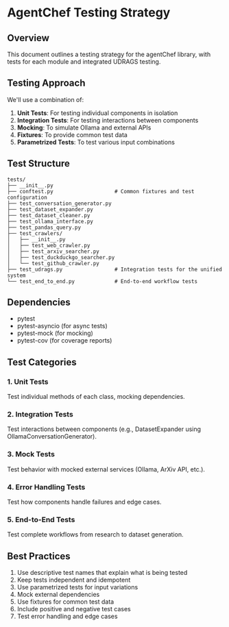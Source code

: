 # AgentChef Testing Strategy

## Overview

This document outlines a testing strategy for the agentChef library, with tests for each module and integrated UDRAGS testing.

## Testing Approach

We'll use a combination of:

1. **Unit Tests**: For testing individual components in isolation
2. **Integration Tests**: For testing interactions between components
3. **Mocking**: To simulate Ollama and external APIs
4. **Fixtures**: To provide common test data
5. **Parametrized Tests**: To test various input combinations

## Test Structure

```
tests/
├── __init__.py
├── conftest.py                    # Common fixtures and test configuration
├── test_conversation_generator.py 
├── test_dataset_expander.py
├── test_dataset_cleaner.py
├── test_ollama_interface.py
├── test_pandas_query.py
├── test_crawlers/
│   ├── __init__.py
│   ├── test_web_crawler.py
│   ├── test_arxiv_searcher.py
│   ├── test_duckduckgo_searcher.py
│   └── test_github_crawler.py
├── test_udrags.py                 # Integration tests for the unified system
└── test_end_to_end.py             # End-to-end workflow tests
```

## Dependencies

- pytest
- pytest-asyncio (for async tests)
- pytest-mock (for mocking)
- pytest-cov (for coverage reports)

## Test Categories

### 1. Unit Tests

Test individual methods of each class, mocking dependencies.

### 2. Integration Tests

Test interactions between components (e.g., DatasetExpander using OllamaConversationGenerator).

### 3. Mock Tests

Test behavior with mocked external services (Ollama, ArXiv API, etc.).

### 4. Error Handling Tests

Test how components handle failures and edge cases.

### 5. End-to-End Tests

Test complete workflows from research to dataset generation.

## Best Practices

1. Use descriptive test names that explain what is being tested
2. Keep tests independent and idempotent
3. Use parametrized tests for input variations
4. Mock external dependencies
5. Use fixtures for common test data
6. Include positive and negative test cases
7. Test error handling and edge cases
